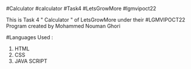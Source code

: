#Calculator
#calculator #Task4 #LetsGrowMore #lgmvipoct22

This is Task 4 " Calculator " of LetsGrowMore under their #LGMVIPOCT22 Program created by Mohammed Nouman Ghori

#Languages Used :

1. HTML
2. CSS
3. JAVA SCRIPT
